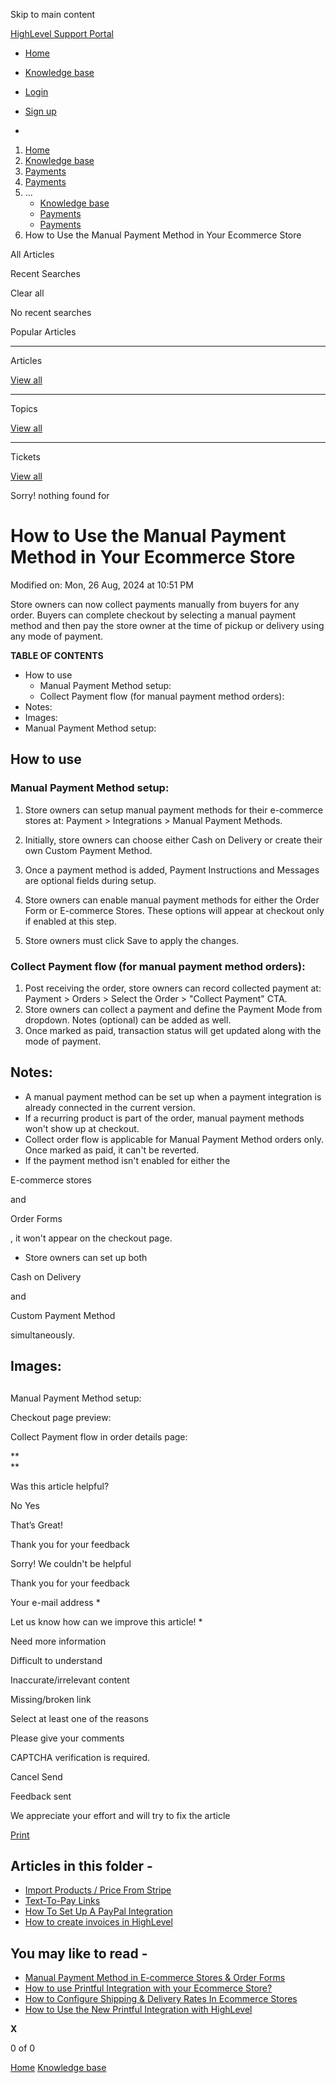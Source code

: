 Skip to main content

[ HighLevel Support Portal ](https://help.gohighlevel.com)

  * [ Home ](/support/home)
  * [ Knowledge base ](/support/solutions)

  * [Login](/support/login)
  * [Sign up](/support/signup)
  * 

  1. [Home](/support/home)
  2. [Knowledge base](/support/solutions)
  3. [Payments](/support/solutions/155000000067)
  4. [Payments](/support/solutions/folders/48000682654)
  5. ... 
     * [Knowledge base](/support/solutions)
     * [Payments](/support/solutions/155000000067)
     * [Payments](/support/solutions/folders/48000682654)
  6. How to Use the Manual Payment Method in Your Ecommerce Store

All  Articles 

Recent Searches

Clear all

No recent searches

Popular Articles

* * *

Articles

[View all](/support/search/solutions)

* * *

Topics

[View all](/support/search/topics)

* * *

Tickets

[View all](/support/search/tickets)

Sorry! nothing found for   

# How to Use the Manual Payment Method in Your Ecommerce Store

Modified on: Mon, 26 Aug, 2024 at 10:51 PM

Store owners can now collect payments manually from buyers for any order. Buyers can complete checkout by selecting a manual payment method and then pay the store owner at the time of pickup or delivery using any mode of payment.

**TABLE OF CONTENTS**

  * How to use
    * Manual Payment Method setup:
    * Collect Payment flow (for manual payment method orders):
  * Notes:
  * Images:
  * Manual Payment Method setup:

## **How to use**

### **Manual Payment Method setup:**

  1. Store owners can setup manual payment methods for their e-commerce stores at: Payment > Integrations > Manual Payment Methods.
  2. Initially, store owners can choose either Cash on Delivery or create their own Custom Payment Method.

  3. Once a payment method is added, Payment Instructions and Messages are optional fields during setup.
  4. Store owners can enable manual payment methods for either the Order Form or E-commerce Stores. These options will appear at checkout only if enabled at this step.
  5. Store owners must click Save to apply the changes.

### **Collect Payment flow (for manual payment method orders):**

  1. Post receiving the order, store owners can record collected payment at: Payment > Orders > Select the Order > "Collect Payment" CTA.
  2. Store owners can collect a payment and define the Payment Mode from dropdown. Notes (optional) can be added as well.
  3. Once marked as paid, transaction status will get updated along with the mode of payment.

## **Notes:**

  * A manual payment method can be set up when a payment integration is already connected in the current version.
  * If a recurring product is part of the order, manual payment methods won't show up at checkout.
  * Collect order flow is applicable for Manual Payment Method orders only. Once marked as paid, it can't be reverted.
  * If the payment method isn't enabled for either the

 E-commerce stores

 and 

Order Forms

, it won't appear on the checkout page.
  * Store owners can set up both 

Cash on Delivery

 and 

Custom Payment Method

 simultaneously.

## **Images:**

## 

Manual Payment Method setup:

Checkout page preview:

Collect Payment flow in order details page:

**  
**

Was this article helpful?

No  Yes 

That’s Great!

Thank you for your feedback

Sorry! We couldn't be helpful

Thank you for your feedback

Your e-mail address *

Let us know how can we improve this article! *

Need more information 

Difficult to understand 

Inaccurate/irrelevant content 

Missing/broken link 

Select at least one of the reasons 

Please give your comments 

CAPTCHA verification is required. 

Cancel  Send 

Feedback sent

We appreciate your effort and will try to fix the article

[Print](javascript:print\(\))

## Articles in this folder -

  * [Import Products / Price From Stripe](/support/solutions/articles/48001202184-import-products-price-from-stripe)
  * [Text-To-Pay Links](/support/solutions/articles/48001202185-text-to-pay-links)
  * [How To Set Up A PayPal Integration](/support/solutions/articles/48001204158-how-to-set-up-a-paypal-integration)
  * [How to create invoices in HighLevel](/support/solutions/articles/48001208702-how-to-create-invoices-in-highlevel)

## You may like to read -

  * [Manual Payment Method in E-commerce Stores & Order Forms](/support/solutions/articles/155000002897-manual-payment-method-in-e-commerce-stores-order-forms)
  * [How to use Printful Integration with your Ecommerce Store?](/support/solutions/articles/155000002442-how-to-use-printful-integration-with-your-ecommerce-store-)
  * [How to Configure Shipping & Delivery Rates In Ecommerce Stores](/support/solutions/articles/155000002428-how-to-configure-shipping-delivery-rates-in-ecommerce-stores)
  * [How to Use the New Printful Integration with HighLevel](/support/solutions/articles/155000002602-how-to-use-the-new-printful-integration-with-highlevel)

**X**

0 of 0 []()

[Home](/support/home) [Knowledge base](/support/solutions)
